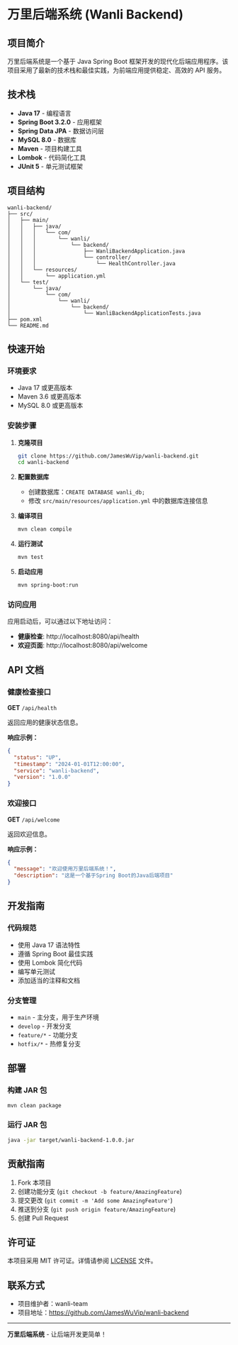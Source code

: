 # 万里后端系统 (Wanli Backend)

## 项目简介

万里后端系统是一个基于 Java Spring Boot 框架开发的现代化后端应用程序。该项目采用了最新的技术栈和最佳实践，为前端应用提供稳定、高效的 API 服务。

## 技术栈

- **Java 17** - 编程语言
- **Spring Boot 3.2.0** - 应用框架
- **Spring Data JPA** - 数据访问层
- **MySQL 8.0** - 数据库
- **Maven** - 项目构建工具
- **Lombok** - 代码简化工具
- **JUnit 5** - 单元测试框架

## 项目结构

```
wanli-backend/
├── src/
│   ├── main/
│   │   ├── java/
│   │   │   └── com/
│   │   │       └── wanli/
│   │   │           └── backend/
│   │   │               ├── WanliBackendApplication.java
│   │   │               └── controller/
│   │   │                   └── HealthController.java
│   │   └── resources/
│   │       └── application.yml
│   └── test/
│       └── java/
│           └── com/
│               └── wanli/
│                   └── backend/
│                       └── WanliBackendApplicationTests.java
├── pom.xml
└── README.md
```

## 快速开始

### 环境要求

- Java 17 或更高版本
- Maven 3.6 或更高版本
- MySQL 8.0 或更高版本

### 安装步骤

1. **克隆项目**
   ```bash
   git clone https://github.com/JamesWuVip/wanli-backend.git
   cd wanli-backend
   ```

2. **配置数据库**
   - 创建数据库：`CREATE DATABASE wanli_db;`
   - 修改 `src/main/resources/application.yml` 中的数据库连接信息

3. **编译项目**
   ```bash
   mvn clean compile
   ```

4. **运行测试**
   ```bash
   mvn test
   ```

5. **启动应用**
   ```bash
   mvn spring-boot:run
   ```

### 访问应用

应用启动后，可以通过以下地址访问：

- **健康检查**: http://localhost:8080/api/health
- **欢迎页面**: http://localhost:8080/api/welcome

## API 文档

### 健康检查接口

**GET** `/api/health`

返回应用的健康状态信息。

**响应示例：**
```json
{
  "status": "UP",
  "timestamp": "2024-01-01T12:00:00",
  "service": "wanli-backend",
  "version": "1.0.0"
}
```

### 欢迎接口

**GET** `/api/welcome`

返回欢迎信息。

**响应示例：**
```json
{
  "message": "欢迎使用万里后端系统！",
  "description": "这是一个基于Spring Boot的Java后端项目"
}
```

## 开发指南

### 代码规范

- 使用 Java 17 语法特性
- 遵循 Spring Boot 最佳实践
- 使用 Lombok 简化代码
- 编写单元测试
- 添加适当的注释和文档

### 分支管理

- `main` - 主分支，用于生产环境
- `develop` - 开发分支
- `feature/*` - 功能分支
- `hotfix/*` - 热修复分支

## 部署

### 构建 JAR 包

```bash
mvn clean package
```

### 运行 JAR 包

```bash
java -jar target/wanli-backend-1.0.0.jar
```

## 贡献指南

1. Fork 本项目
2. 创建功能分支 (`git checkout -b feature/AmazingFeature`)
3. 提交更改 (`git commit -m 'Add some AmazingFeature'`)
4. 推送到分支 (`git push origin feature/AmazingFeature`)
5. 创建 Pull Request

## 许可证

本项目采用 MIT 许可证。详情请参阅 [LICENSE](LICENSE) 文件。

## 联系方式

- 项目维护者：wanli-team
- 项目地址：https://github.com/JamesWuVip/wanli-backend

---

**万里后端系统** - 让后端开发更简单！